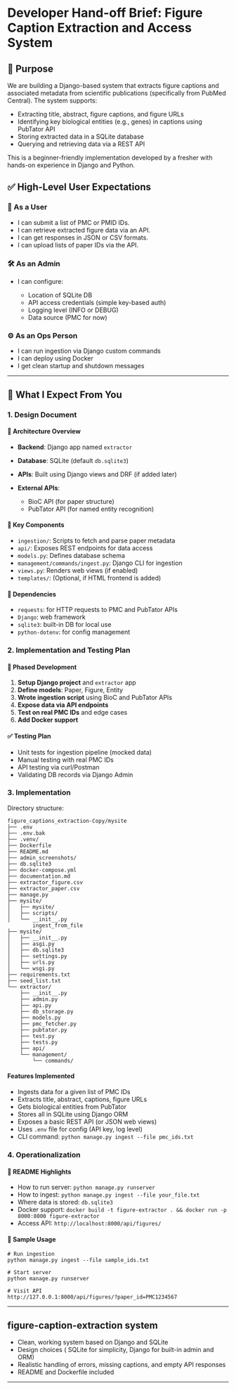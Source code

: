 # Developer Hand-off Brief: Figure Caption Extraction and Access System

## 🎯 Purpose

We are building a Django-based system that extracts figure captions and associated metadata from scientific publications (specifically from PubMed Central). The system supports:

* Extracting title, abstract, figure captions, and figure URLs
* Identifying key biological entities (e.g., genes) in captions using PubTator API
* Storing extracted data in a SQLite database
* Querying and retrieving data via a REST API

This is a beginner-friendly implementation developed by a fresher with hands-on experience in Django and Python.

## ✅ High-Level User Expectations

### 👤 As a User

* I can submit a list of PMC or PMID IDs.
* I can retrieve extracted figure data via an API.
* I can get responses in JSON or CSV formats.
* I can upload lists of paper IDs via the API.

### 🛠️ As an Admin

* I can configure:

  * Location of SQLite DB
  * API access credentials (simple key-based auth)
  * Logging level (INFO or DEBUG)
  * Data source (PMC for now)


### ⚙️ As an Ops Person

* I can run ingestion via Django custom commands
* I can deploy using Docker
* I get clean startup and shutdown messages

---

## 📝 What I Expect From You

### 1. Design Document

#### 🧱 Architecture Overview

* **Backend**: Django app named `extractor`
* **Database**: SQLite (default `db.sqlite3`)
* **APIs**: Built using Django views and DRF (if added later)
* **External APIs**:

  * BioC API (for paper structure)
  * PubTator API (for named entity recognition)

#### 🔑 Key Components

* `ingestion/`: Scripts to fetch and parse paper metadata
* `api/`: Exposes REST endpoints for data access
* `models.py`: Defines database schema
* `management/commands/ingest.py`: Django CLI for ingestion
* `views.py`: Renders web views (if enabled)
* `templates/`: (Optional, if HTML frontend is added)

#### 🧩 Dependencies

* `requests`: for HTTP requests to PMC and PubTator APIs
* `Django`: web framework
* `sqlite3`: built-in DB for local use
* `python-dotenv`: for config management

### 2. Implementation and Testing Plan

#### 🔄 Phased Development

1. **Setup Django project** and `extractor` app
2. **Define models**: Paper, Figure, Entity
3. **Wrote ingestion script** using BioC and PubTator APIs
4. **Expose data via API endpoints**
5. **Test on real PMC IDs** and edge cases
6. **Add Docker support**


#### ✅ Testing Plan

* Unit tests for ingestion pipeline (mocked data)
* Manual testing with real PMC IDs
* API testing via curl/Postman
* Validating DB records via Django Admin

### 3. Implementation

Directory structure:

```
figure_captions_extraction-Copy/mysite
├── .env
├── .env.bak
├── .venv/
├── Dockerfile
├── README.md
├── admin_screenshots/
├── db.sqlite3
├── docker-compose.yml
├── documentation.md
├── extractor_figure.csv
├── extractor_paper.csv
├── manage.py
├── mysite/
│   ├── mysite/
│   ├── scripts/
│   └── __init__.py
        ingest_from_file
├── mysite/
│   ├── __init__.py
│   ├── asgi.py
│   ├── db.sqlite3
│   ├── settings.py
│   ├── urls.py
│   └── wsgi.py
├── requirements.txt
├── seed_list.txt
└── extractor/
    ├── __init__.py
    ├── admin.py
    ├── api.py
    ├── db_storage.py
    ├── models.py
    ├── pmc_fetcher.py
    ├── pubtator.py
    ├── test.py
    ├── tests.py
    ├── api/
    └── management/
        └── commands/
```

#### Features Implemented

* Ingests data for a given list of PMC IDs
* Extracts title, abstract, captions, figure URLs
* Gets biological entities from PubTator
* Stores all in SQLite using Django ORM
* Exposes a basic REST API (or JSON web views)
* Uses `.env` file for config (API key, log level)
* CLI command: `python manage.py ingest --file pmc_ids.txt`

### 4. Operationalization

#### 📘 README Highlights

* How to run server: `python manage.py runserver`
* How to ingest: `python manage.py ingest --file your_file.txt`
* Where data is stored: `db.sqlite3`
* Docker support: `docker build -t figure-extractor . && docker run -p 8000:8000 figure-extractor`
* Access API: `http://localhost:8000/api/figures/`

#### 🧪 Sample Usage

```
# Run ingestion
python manage.py ingest --file sample_ids.txt

# Start server
python manage.py runserver

# Visit API
http://127.0.0.1:8000/api/figures/?paper_id=PMC1234567
```

---

## figure-caption-extraction system

* Clean, working system based on Django and SQLite
* Design choices ( SQLite for simplicity, Django for built-in admin and ORM)
* Realistic handling of errors, missing captions, and empty API responses
* README and Dockerfile included

---

